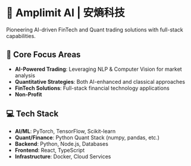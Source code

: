 # 🚀 Amplimit AI | 安熵科技

Pioneering AI-driven FinTech and Quant trading solutions with full-stack capabilities.

## 🎯 Core Focus Areas

- **AI-Powered Trading**: Leveraging NLP & Computer Vision for market analysis
- **Quantitative Strategies**: Both AI-enhanced and classical approaches
- **FinTech Solutions**: Full-stack financial technology applications
- **Non-Profit**

## 💻 Tech Stack

- **AI/ML**: PyTorch, TensorFlow, Scikit-learn
- **Quant/Finance**: Python Quant Stack (numpy, pandas, etc.)
- **Backend**: Python, Node.js, Databases
- **Frontend**: React, TypeScript
- **Infrastructure**: Docker, Cloud Services
